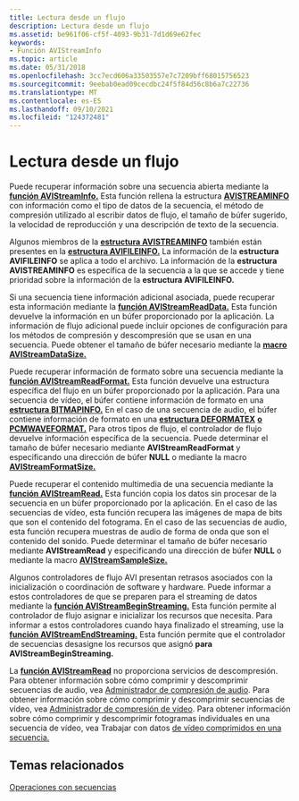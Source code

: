 ```yaml
---
title: Lectura desde un flujo
description: Lectura desde un flujo
ms.assetid: be961f06-cf5f-4093-9b31-7d1d69e62fec
keywords:
- Función AVIStreamInfo
ms.topic: article
ms.date: 05/31/2018
ms.openlocfilehash: 3cc7ecd606a33503557e7c7209bff68015756523
ms.sourcegitcommit: 9eebab0ead09cecdbc24f5f84d56c8b6a7c22736
ms.translationtype: MT
ms.contentlocale: es-ES
ms.lasthandoff: 09/10/2021
ms.locfileid: "124372481"
---
```

# <a name="reading-from-a-stream"></a>Lectura desde un flujo

Puede recuperar información sobre una secuencia abierta mediante la [**función AVIStreamInfo.**](/windows/desktop/api/Vfw/nf-vfw-avistreaminfoa) Esta función rellena la estructura [**AVISTREAMINFO**](/windows/desktop/api/Vfw/ns-vfw-avistreaminfoa) con información como el tipo de datos de la secuencia, el método de compresión utilizado al escribir datos de flujo, el tamaño de búfer sugerido, la velocidad de reproducción y una descripción de texto de la secuencia.

Algunos miembros de la [**estructura AVISTREAMINFO**](/windows/desktop/api/Vfw/ns-vfw-avistreaminfoa) también están presentes en la [**estructura AVIFILEINFO.**](/windows/desktop/api/Vfw/ns-vfw-avifileinfoa) La información de la **estructura AVIFILEINFO** se aplica a todo el archivo. La información de la **estructura AVISTREAMINFO** es específica de la secuencia a la que se accede y tiene prioridad sobre la información de la **estructura AVIFILEINFO.**

Si una secuencia tiene información adicional asociada, puede recuperar esta información mediante la [**función AVIStreamReadData.**](/windows/desktop/api/Vfw/nf-vfw-avistreamreaddata) Esta función devuelve la información en un búfer proporcionado por la aplicación. La información de flujo adicional puede incluir opciones de configuración para los métodos de compresión y descompresión que se usan en una secuencia. Puede obtener el tamaño de búfer necesario mediante la [**macro AVIStreamDataSize.**](/windows/desktop/api/Vfw/nf-vfw-avistreamdatasize)

Puede recuperar información de formato sobre una secuencia mediante la [**función AVIStreamReadFormat.**](/windows/desktop/api/Vfw/nf-vfw-avistreamreadformat) Esta función devuelve una estructura específica del flujo en un búfer proporcionado por la aplicación. Para una secuencia de vídeo, el búfer contiene información de formato en una [**estructura BITMAPINFO.**](/windows/win32/api/wingdi/ns-wingdi-bitmapinfo) En el caso de una secuencia de audio, el búfer contiene información de formato en una [**estructura DEFORMATEX**](/windows/win32/api/mmeapi/ns-mmeapi-waveformatex) [**o PCMWAVEFORMAT.**](/windows/win32/api/mmreg/ns-mmreg-pcmwaveformat) Para otros tipos de flujo, el controlador de flujo devuelve información específica de la secuencia. Puede determinar el tamaño de búfer necesario mediante **AVIStreamReadFormat** y especificando una dirección de búfer **NULL** o mediante la macro [**AVIStreamFormatSize.**](/windows/desktop/api/Vfw/nf-vfw-avistreamformatsize)

Puede recuperar el contenido multimedia de una secuencia mediante la [**función AVIStreamRead.**](/windows/desktop/api/Vfw/nf-vfw-avistreamread) Esta función copia los datos sin procesar de la secuencia en un búfer proporcionado por la aplicación. En el caso de las secuencias de vídeo, esta función recupera las imágenes de mapa de bits que son el contenido del fotograma. En el caso de las secuencias de audio, esta función recupera muestras de audio de forma de onda que son el contenido del sonido. Puede determinar el tamaño de búfer necesario mediante **AVIStreamRead** y especificando una dirección de búfer **NULL** o mediante la macro [**AVIStreamSampleSize.**](/windows/desktop/api/Vfw/nf-vfw-avistreamsamplesize)

Algunos controladores de flujo AVI presentan retrasos asociados con la inicialización o coordinación de software y hardware. Puede informar a estos controladores de que se preparen para el streaming de datos mediante la [**función AVIStreamBeginStreaming.**](/windows/desktop/api/Vfw/nf-vfw-avistreambeginstreaming) Esta función permite al controlador de flujo asignar e inicializar los recursos que necesita. Para informar a estos controladores cuando haya finalizado el streaming, use la [**función AVIStreamEndStreaming.**](/windows/desktop/api/Vfw/nf-vfw-avistreamendstreaming) Esta función permite que el controlador de secuencias desasigne los recursos que asignó **para AVIStreamBeginStreaming.**

La [**función AVIStreamRead**](/windows/desktop/api/Vfw/nf-vfw-avistreamread) no proporciona servicios de descompresión. Para obtener información sobre cómo comprimir y descomprimir secuencias de audio, vea [Administrador de compresión de audio](audio-compression-manager.md). Para obtener información sobre cómo comprimir y descomprimir secuencias de vídeo, vea [Administrador de compresión de vídeo](video-compression-manager.md). Para obtener información sobre cómo comprimir y descomprimir fotogramas individuales en una secuencia de vídeo, vea Trabajar con datos [de vídeo comprimidos en una secuencia.](working-with-compressed-video-data-in-a-stream.md)

## <a name="related-topics"></a>Temas relacionados

<dl> <dt>

[Operaciones con secuencias](stream-operations.md)
</dt> </dl>

 

 
